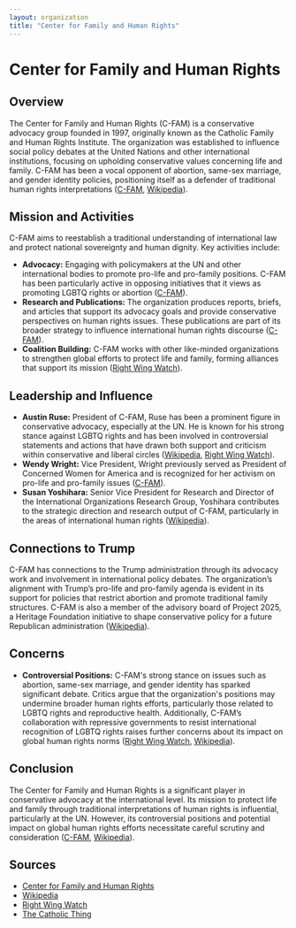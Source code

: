 ```yaml
---
layout: organization
title: "Center for Family and Human Rights"
---
```


# Center for Family and Human Rights

## Overview
The Center for Family and Human Rights (C-FAM) is a conservative advocacy group founded in 1997, originally known as the Catholic Family and Human Rights Institute. The organization was established to influence social policy debates at the United Nations and other international institutions, focusing on upholding conservative values concerning life and family. C-FAM has been a vocal opponent of abortion, same-sex marriage, and gender identity policies, positioning itself as a defender of traditional human rights interpretations ([C-FAM](https://c-fam.org), [Wikipedia](https://en.wikipedia.org/wiki/Center_for_Family_and_Human_Rights)).

## Mission and Activities
C-FAM aims to reestablish a traditional understanding of international law and protect national sovereignty and human dignity. Key activities include:
- **Advocacy:** Engaging with policymakers at the UN and other international bodies to promote pro-life and pro-family positions. C-FAM has been particularly active in opposing initiatives that it views as promoting LGBTQ rights or abortion ([C-FAM](https://c-fam.org)).
- **Research and Publications:** The organization produces reports, briefs, and articles that support its advocacy goals and provide conservative perspectives on human rights issues. These publications are part of its broader strategy to influence international human rights discourse ([C-FAM](https://c-fam.org)).
- **Coalition Building:** C-FAM works with other like-minded organizations to strengthen global efforts to protect life and family, forming alliances that support its mission ([Right Wing Watch](https://www.rightwingwatch.org)).

## Leadership and Influence
- **Austin Ruse:** President of C-FAM, Ruse has been a prominent figure in conservative advocacy, especially at the UN. He is known for his strong stance against LGBTQ rights and has been involved in controversial statements and actions that have drawn both support and criticism within conservative and liberal circles ([Wikipedia](https://en.wikipedia.org/wiki/Center_for_Family_and_Human_Rights), [Right Wing Watch](https://www.rightwingwatch.org)).
- **Wendy Wright:** Vice President, Wright previously served as President of Concerned Women for America and is recognized for her activism on pro-life and pro-family issues ([C-FAM](https://c-fam.org)).
- **Susan Yoshihara:** Senior Vice President for Research and Director of the International Organizations Research Group, Yoshihara contributes to the strategic direction and research output of C-FAM, particularly in the areas of international human rights ([Wikipedia](https://en.wikipedia.org/wiki/Center_for_Family_and_Human_Rights)).

## Connections to Trump
C-FAM has connections to the Trump administration through its advocacy work and involvement in international policy debates. The organization’s alignment with Trump’s pro-life and pro-family agenda is evident in its support for policies that restrict abortion and promote traditional family structures. C-FAM is also a member of the advisory board of Project 2025, a Heritage Foundation initiative to shape conservative policy for a future Republican administration ([Wikipedia](https://en.wikipedia.org/wiki/Center_for_Family_and_Human_Rights)).

## Concerns
- **Controversial Positions:** C-FAM's strong stance on issues such as abortion, same-sex marriage, and gender identity has sparked significant debate. Critics argue that the organization's positions may undermine broader human rights efforts, particularly those related to LGBTQ rights and reproductive health. Additionally, C-FAM’s collaboration with repressive governments to resist international recognition of LGBTQ rights raises further concerns about its impact on global human rights norms ([Right Wing Watch](https://www.rightwingwatch.org), [Wikipedia](https://en.wikipedia.org/wiki/Center_for_Family_and_Human_Rights)).

## Conclusion
The Center for Family and Human Rights is a significant player in conservative advocacy at the international level. Its mission to protect life and family through traditional interpretations of human rights is influential, particularly at the UN. However, its controversial positions and potential impact on global human rights efforts necessitate careful scrutiny and consideration ([C-FAM](https://c-fam.org), [Wikipedia](https://en.wikipedia.org/wiki/Center_for_Family_and_Human_Rights)).

## Sources
- [Center for Family and Human Rights](https://c-fam.org)
- [Wikipedia](https://en.wikipedia.org/wiki/Center_for_Family_and_Human_Rights)
- [Right Wing Watch](https://www.rightwingwatch.org)
- [The Catholic Thing](https://www.thecatholicthing.org)
